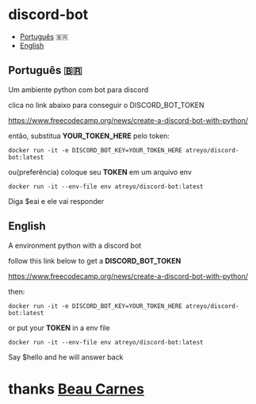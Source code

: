 # discord-bot
- [Português](#Português) 🇧🇷 
- [English](#English)

## Português 🇧🇷 

Um ambiente python com bot para discord 

clica no link abaixo para conseguir o DISCORD_BOT_TOKEN 
 
https://www.freecodecamp.org/news/create-a-discord-bot-with-python/ 
 
então, substitua **YOUR_TOKEN_HERE** pelo token: 

```
docker run -it -e DISCORD_BOT_KEY=YOUR_TOKEN_HERE atreyo/discord-bot:latest 
```

ou(preferência) coloque seu **TOKEN** em um arquivo env

```
docker run -it --env-file env atreyo/discord-bot:latest 
```

Diga $eai e ele vai responder  

## English

A environment python with a discord bot

follow this link below to get a **DISCORD_BOT_TOKEN**
 
https://www.freecodecamp.org/news/create-a-discord-bot-with-python/ 
 
then: 

```
docker run -it -e DISCORD_BOT_KEY=YOUR_TOKEN_HERE atreyo/discord-bot:latest 
```

or put your **TOKEN** in a env file 

```
docker run -it --env-file env atreyo/discord-bot:latest 
```

Say $hello and he will answer back


# thanks [Beau Carnes](@beaucarnes)